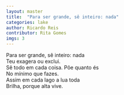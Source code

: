 ```yaml
---
layout: master
title:  "Para ser grande, sê inteiro: nada"
categories: lake
author: Ricardo Reis
contributor: Rita Gomes
imgs: 3
---
```


Para ser grande, sê inteiro: nada  
        Teu exagera ou exclui.  
Sê todo em cada coisa. Põe quanto és  
        No mínimo que fazes.  
Assim em cada lago a lua toda  
        Brilha, porque alta vive.  

